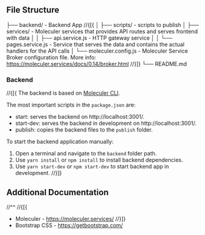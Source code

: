 ﻿## File Structure

├── backend/ - Backend App
//{[{
│ ├── scripts/ - scripts to publish
│ ├── services/ - Moleculer services that provides API routes and serves frontend with data
│ │ ├── api.service.js - HTTP gateway service
│ │ └── pages.service.js - Service that serves the data and contains the actual handlers for the API calls
│ └── moleculer.config.js - Moleculer Service Broker configuration file. More info: https://moleculer.services/docs/0.14/broker.html
//}]}
└── README.md

### Backend

//{[{
The backend is based on [Moleculer CLI](https://moleculer.services/docs/0.14/usage.html#Create-a-Moleculer-project).

The most important scripts in the `package.json` are:

- start: serves the backend on http://localhost:3001/.
- start-dev: serves the backend in development on http://localhost:3001/.
- publish: copies the backend files to the `publish` folder.

To start the backend application manually:

1. Open a terminal and navigate to the `backend` folder path.
2. Use `yarn install` or `npm install` to install backend dependencies.
3. Use `yarn start-dev` or `npm start-dev` to start backend app in development.
   //}]}

## Additional Documentation

//^^
//{[{

- Moleculer - https://moleculer.services/
  //}]}
- Bootstrap CSS - https://getbootstrap.com/
